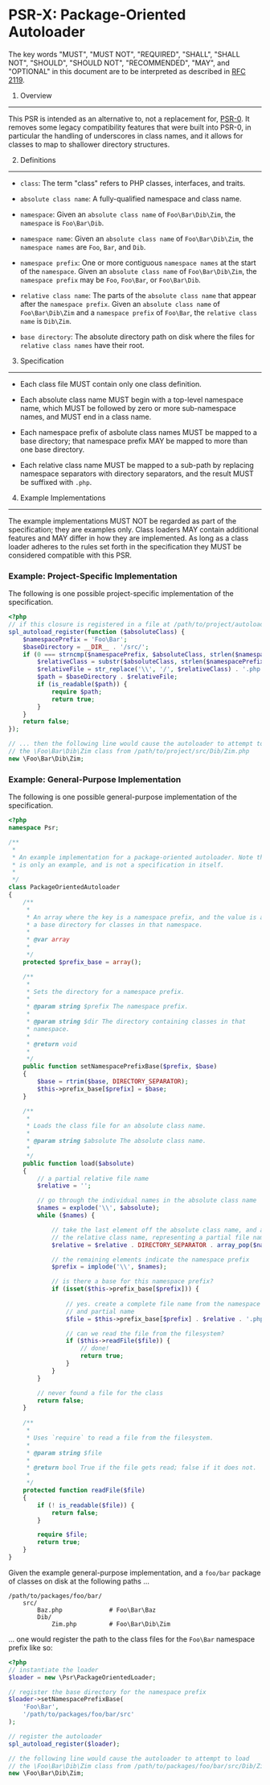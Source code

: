 PSR-X: Package-Oriented Autoloader
==================================

The key words "MUST", "MUST NOT", "REQUIRED", "SHALL", "SHALL NOT", "SHOULD",
"SHOULD NOT", "RECOMMENDED", "MAY", and "OPTIONAL" in this document are to be
interpreted as described in [RFC 2119](http://tools.ietf.org/html/rfc2119).


1. Overview
-----------

This PSR is intended as an alternative to, not a replacement for,
[PSR-0](https://github.com/php-fig/fig-standards/blob/master/accepted/PSR-0.md).
It removes some legacy compatibility features that were built into PSR-0, in
particular the handling of underscores in class names, and it allows for
classes to map to shallower directory structures.


2. Definitions
--------------

- `class`: The term "class" refers to PHP classes, interfaces, and traits.

- `absolute class name`: A fully-qualified namespace and class name.

- `namespace`: Given an `absolute class name` of `Foo\Bar\Dib\Zim`, the
  `namespace` is `Foo\Bar\Dib`.

- `namespace name`: Given an `absolute class name` of `Foo\Bar\Dib\Zim`, the
  `namespace names` are `Foo`, `Bar`, and `Dib`.

- `namespace prefix`: One or more contiguous `namespace names` at the start of
  the `namespace`. Given an `absolute class name` of `Foo\Bar\Dib\Zim`, the
  `namespace prefix` may be `Foo`, `Foo\Bar`, or `Foo\Bar\Dib`.

- `relative class name`: The parts of the `absolute class name` that appear
  after the `namespace prefix`. Given an `absolute class name` of
  `Foo\Bar\Dib\Zim` and a `namespace prefix` of `Foo\Bar`, the `relative class
  name` is `Dib\Zim`.

- `base directory`: The absolute directory path on disk where the files for
  `relative class names` have their root.


3. Specification
----------------

- Each class file MUST contain only one class definition.

- Each absolute class name MUST begin with a top-level namespace name, which
  MUST be followed by zero or more sub-namespace names, and MUST end in a
  class name.

- Each namespace prefix of asbolute class names MUST be mapped to a base
  directory; that namespace prefix MAY be mapped to more than one base
  directory.

- Each relative class name MUST be mapped to a sub-path by replacing namespace
  separators with directory separators, and the result MUST be suffixed with
  `.php`.


4. Example Implementations
--------------------------

The example implementations MUST NOT be regarded as part of the specification;
they are examples only. Class loaders MAY contain additional features and MAY
differ in how they are implemented. As long as a class loader adheres to the
rules set forth in the specification they MUST be considered compatible
with this PSR.


### Example: Project-Specific Implementation

The following is one possible project-specific implementation of the
specification.

```php
<?php
// if this closure is registered in a file at /path/to/project/autoload.php ...
spl_autoload_register(function ($absoluteClass) {
    $namespacePrefix = 'Foo\Bar';
    $baseDirectory = __DIR__ . '/src/';
    if (0 === strncmp($namespacePrefix, $absoluteClass, strlen($namespacePrefix))) {
        $relativeClass = substr($absoluteClass, strlen($namespacePrefix));
        $relativeFile = str_replace('\\', '/', $relativeClass) . '.php';
        $path = $baseDirectory . $relativeFile;
        if (is_readable($path)) {
            require $path;
            return true;
        }
    }
    return false;
});

// ... then the following line would cause the autoloader to attempt to load
// the \Foo\Bar\Dib\Zim class from /path/to/project/src/Dib/Zim.php
new \Foo\Bar\Dib\Zim;
```


### Example: General-Purpose Implementation

The following is one possible general-purpose implementation of the
specification.

```php
<?php
namespace Psr;

/**
 * 
 * An example implementation for a package-oriented autoloader. Note that this
 * is only an example, and is not a specification in itself.
 * 
 */
class PackageOrientedAutoloader
{
    /**
     * 
     * An array where the key is a namespace prefix, and the value is a
     * a base directory for classes in that namespace.
     * 
     * @var array
     * 
     */
    protected $prefix_base = array();

    /**
     * 
     * Sets the directory for a namespace prefix.
     * 
     * @param string $prefix The namespace prefix.
     * 
     * @param string $dir The directory containing classes in that
     * namespace.
     * 
     * @return void
     * 
     */
    public function setNamespacePrefixBase($prefix, $base)
    {
        $base = rtrim($base, DIRECTORY_SEPARATOR);
        $this->prefix_base[$prefix] = $base;
    }

    /**
     * 
     * Loads the class file for an absolute class name.
     * 
     * @param string $absolute The absolute class name.
     * 
     */
    public function load($absolute)
    {
        // a partial relative file name
        $relative = '';

        // go through the individual names in the absolute class name
        $names = explode('\\', $absolute);
        while ($names) {

            // take the last element off the absolute class name, and add to
            // the relative class name, representing a partial file name.
            $relative = $relative . DIRECTORY_SEPARATOR . array_pop($names);

            // the remaining elements indicate the namespace prefix
            $prefix = implode('\\', $names);

            // is there a base for this namespace prefix?
            if (isset($this->prefix_base[$prefix])) {
                
                // yes. create a complete file name from the namespace dir
                // and partial name
                $file = $this->prefix_base[$prefix] . $relative . '.php';

                // can we read the file from the filesystem?
                if ($this->readFile($file)) {
                    // done!
                    return true;
                }
            }
        }

        // never found a file for the class
        return false;
    }
    
    /**
     * 
     * Uses `require` to read a file from the filesystem.
     * 
     * @param string $file
     * 
     * @return bool True if the file gets read; false if it does not.
     * 
     */
    protected function readFile($file)
    {
        if (! is_readable($file)) {
            return false;
        }

        require $file;
        return true;
    }
}
```

Given the example general-purpose implementation, and a `foo/bar` package of
classes on disk at the following paths ...

    /path/to/packages/foo/bar/
        src/
            Baz.php             # Foo\Bar\Baz
            Dib/
                Zim.php         # Foo\Bar\Dib\Zim

... one would register the path to the class files for the `Foo\Bar` namespace
prefix like so:

```php
<?php
// instantiate the loader
$loader = new \Psr\PackageOrientedLoader;

// register the base directory for the namespace prefix
$loader->setNamespacePrefixBase(
    'Foo\Bar',
    '/path/to/packages/foo/bar/src'
);

// register the autoloader
spl_autoload_register($loader);

// the following line would cause the autoloader to attempt to load
// the \Foo\Bar\Dib\Zim class from /path/to/packages/foo/bar/src/Dib/Zim.php
new \Foo\Bar\Dib\Zim;
```
